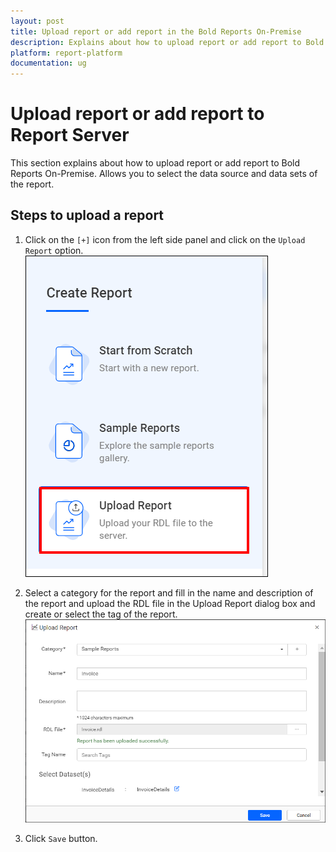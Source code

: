 ```yaml
---
layout: post
title: Upload report or add report in the Bold Reports On-Premise
description: Explains about how to upload report or add report to Bold Reports On-Premise. Allows you to select the data source and data sets of the report.
platform: report-platform
documentation: ug
---
```


# Upload report or add report to Report Server

This section explains about how to upload report or add report to Bold Reports On-Premise. Allows you to select the data source and data sets of the report.

## Steps to upload a report

1. Click on the `[+]` icon from the left side panel and click on the `Upload Report` option.
    ![Upload button](/static/assets/on-premise/images/manage-content/manage-reports/upload-report-new.png)

2. Select a category for the report and fill in the name and description of the report and upload the RDL file in the Upload Report dialog box and create or select the tag of the report.
    ![Upload Report](/static/assets/on-premise/images/manage-content/manage-reports/upload-report-dialog.png)

3. Click `Save` button.
